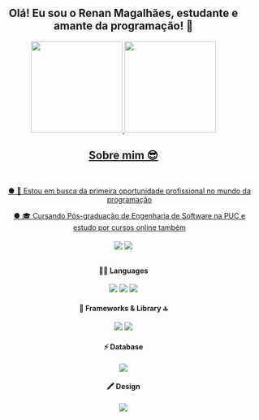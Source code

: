 
  <div align="center">
          
  <h2>Olá! Eu sou o Renan Magalhães, estudante e amante da programação! 👋</h2>
          
  </div>

<div align="center">
  <a href="https://github.com/renansm95">
  <img height="180em" src="https://github-readme-stats.vercel.app/api?username=renansm95&show_icons=true&theme=dark&include_all_commits=true&count_private=true"/>
  <img height="180em" src="https://github-readme-stats.vercel.app/api/top-langs/?username=renansm95&layout=compact&langs_count=7&theme=dark"/>
</div> 
  
  
  
  


<div align="center">
    
<h2>Sobre mim 😎</h2><br>
  <ul>
  ● 💼 Estou em busca da primeira oportunidade profissional no mundo da programação<br>
    <p></p>
  ● 🎓 Cursando Pós-graduação de Engenharia de Software na PUC e estudo por cursos online também<br>
  </ul>
</div>
  
  ####
  
  <div align="center"> 
  <a href="https://www.instagram.com/renanmd_/" target="_blank"><img src="https://img.shields.io/badge/-Instagram-%23E4405F?style=for-the-badge&logo=instagram&logoColor=white" target="_blank"></a>
  <a href="https://www.linkedin.com/in/renan-magalhaes95/" target="_blank"><img src="https://img.shields.io/badge/-LinkedIn-%230077B5?style=for-the-badge&logo=linkedin&logoColor=white" target="_blank"></a> 
  
</div>
  
##  

<div align="center" style="display: inline_block">
  
#### 👩‍💻 Languages
  <div>
  <img src="https://img.shields.io/badge/HTML5-E34F26?style=for-the-badge&logo=html5&logoColor=white" />
  <img src="https://img.shields.io/badge/CSS3-1572B6?style=for-the-badge&logo=css3&logoColor=white" />
  <img src="https://img.shields.io/badge/JavaScript-323330?style=for-the-badge&logo=javascript&logoColor=F7DF1E" />
  </div>


 #### 🚀 Frameworks & Library 🔝
  <div>
    <img src="https://img.shields.io/badge/Express.js-000000?style=for-the-badge&logo=express&logoColor=white" />
    <img src="https://img.shields.io/badge/Node.js-339933?style=for-the-badge&logo=nodedotjs&logoColor=white" />
  </div>
  
  
  #### ⚡ Database
  <div>
  <img src="https://img.shields.io/badge/MySQL-005C84?style=for-the-badge&logo=mysql&logoColor=white" />
  
  
  #### 🖍️ Design
  <div>
    <img src="https://img.shields.io/badge/Figma-F24E1E?style=for-the-badge&logo=figma&logoColor=white"/>
  </div>

</div>
  
##
